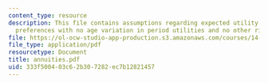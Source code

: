 ```yaml
---
content_type: resource
description: This file contains assumptions regarding expected utility of additive
  preferences with no age variation in period utilities and no other risks.
file: https://ol-ocw-studio-app-production.s3.amazonaws.com/courses/14-472-public-economics-ii-spring-2004/333f500403c62b307282ec7b12821457_annuities.pdf
file_type: application/pdf
resourcetype: Document
title: annuities.pdf
uid: 333f5004-03c6-2b30-7282-ec7b12821457
---
```

